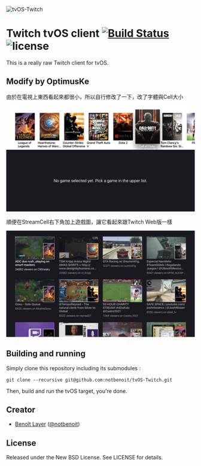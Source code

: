 ![tvOS-Twitch](https://raw.githubusercontent.com/notbenoit/tvOS-Twitch/develop/meta/snapshots/snapshot.png)
# Twitch tvOS client [![Build Status](https://travis-ci.org/notbenoit/tvOS-Twitch.svg?branch=develop)](https://travis-ci.org/notbenoit/tvOS-Twitch) ![license](https://img.shields.io/badge/license-BSD-blue.svg)
This is a really raw Twitch client for tvOS.

## Modify by OptimusKe
由於在電視上東西看起來都很小，所以自行修改了一下，改了字體與Cell大小

![GameCell](https://github.com/OptimusKe/tvOS-Twitch/blob/develop/meta/byOptimusKe/screenShot1.png)

順便在StreamCell右下角加上遊戲圖，讓它看起來跟Twitch Web版一樣

![StreamCell](https://github.com/OptimusKe/tvOS-Twitch/blob/develop/meta/byOptimusKe/screenShot2.png)

## Building and running
Simply clone this repository including its submodules :
```
git clone --recursive git@github.com:notbenoit/tvOS-Twitch.git
```
Then, build and run the tvOS target, you're done.

## Creator

- [Benoît Layer](http://github.com/notbenoit) ([@notbenoit](https://twitter.com/notbenoit))

## License

Released under the New BSD License. See LICENSE for details.
